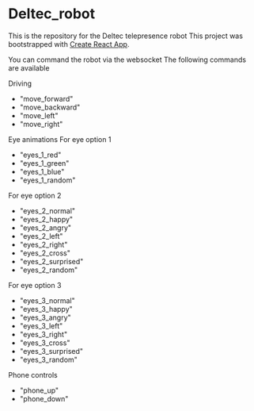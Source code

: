 # Deltec_robot
This is the repository for the Deltec telepresence robot
This project was bootstrapped with [Create React App](https://github.com/facebook/create-react-app).

You can command the robot via the websocket
The following commands are available

Driving
- "move_forward"
- "move_backward"
- "move_left"
- "move_right"

Eye animations
For eye option 1
- "eyes_1_red"
- "eyes_1_green"
- "eyes_1_blue"
- "eyes_1_random"

For eye option 2
- "eyes_2_normal"
- "eyes_2_happy"
- "eyes_2_angry"
- "eyes_2_left"
- "eyes_2_right"
- "eyes_2_cross"
- "eyes_2_surprised"
- "eyes_2_random"

For eye option 3
- "eyes_3_normal"
- "eyes_3_happy"
- "eyes_3_angry"
- "eyes_3_left"
- "eyes_3_right"
- "eyes_3_cross"
- "eyes_3_surprised"
- "eyes_3_random"

Phone controls
- "phone_up"
- "phone_down"